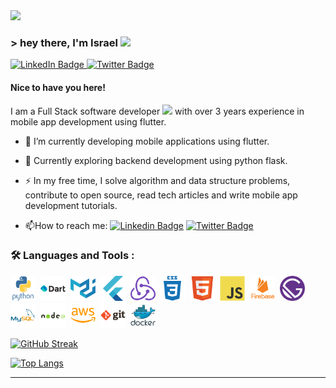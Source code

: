 
<div id="header" >
  <img src="https://media.giphy.com/media/M9gbBd9nbDrOTu1Mqx/giphy.gif" width="100"/>
  <h3 >
  > hey there, I'm Israel
  <img src="https://media.giphy.com/media/hvRJCLFzcasrR4ia7z/giphy.gif" width="30px"/>
</h3>
  <div id="badges" >
  <a href="https://linkedin.com/in/onyedika-ukwueze" target="_blank">
    <img src="https://img.shields.io/badge/LinkedIn-blue?style=for-the-badge&logo=linkedin&logoColor=white" alt="LinkedIn Badge"/>
  </a>
  <a href="https://twitter.com/engr_real" target="_blank">
    <img src="https://img.shields.io/badge/Twitter-blue?style=for-the-badge&logo=twitter&logoColor=white" alt="Twitter Badge"/>
  </a>
</div>
<h4> Nice to have you here! &nbsp
<img  src="https://komarev.com/ghpvc/?username=onyedikareal&style=flat-square&color=blue" alt=""/>
</div>
  
I am a Full Stack software developer <img src="https://media.giphy.com/media/WUlplcMpOCEmTGBtBW/giphy.gif" width="30"> with over 3 years experience in mobile app development using flutter. 

- :telescope: I’m currently developing mobile applications using flutter.

- :seedling: Currently exploring backend development using python flask.

- :zap: In my free time, I solve algorithm and data structure problems, contribute to open source, read tech articles and write mobile app development tutorials.

- :mailbox:How to reach me: [![Linkedin Badge](https://img.shields.io/badge/-connect-blue?style=flat&logo=Linkedin&logoColor=white)](https://linkedin.com/in/onyedika-ukwueze) [![Twitter Badge](https://img.shields.io/badge/-follow-white?style=flat&logo=Twitter&logoColor=blue)](https://twitter.com/engr_real) 



### :hammer_and_wrench: Languages and Tools :

<div>
  <img src="https://github.com/devicons/devicon/blob/master/icons/python/python-original-wordmark.svg" title="Python" alt="Python" width="40" height="40"/>&nbsp;
  <img src="https://github.com/devicons/devicon/blob/master/icons/dart/dart-original-wordmark.svg" title="Dart" alt="Dart" width="40" height="40"/>&nbsp;
  <img src="https://github.com/devicons/devicon/blob/master/icons/materialui/materialui-original.svg" title="Material UI" alt="Material UI" width="40" height="40"/>&nbsp;
  <img src="https://github.com/devicons/devicon/blob/master/icons/flutter/flutter-original.svg" title="Flutter" alt="Flutter" width="40" height="40"/>&nbsp;
  <img src="https://github.com/devicons/devicon/blob/master/icons/redux/redux-original.svg" title="Redux" alt="Redux " width="40" height="40"/>&nbsp;
  <img src="https://github.com/devicons/devicon/blob/master/icons/css3/css3-plain-wordmark.svg"  title="CSS3" alt="CSS" width="40" height="40"/>&nbsp;
  <img src="https://github.com/devicons/devicon/blob/master/icons/html5/html5-original.svg" title="HTML5" alt="HTML" width="40" height="40"/>&nbsp;
  <img src="https://github.com/devicons/devicon/blob/master/icons/javascript/javascript-original.svg" title="JavaScript" alt="JavaScript" width="40" height="40"/>&nbsp;
  <img src="https://github.com/devicons/devicon/blob/master/icons/firebase/firebase-plain-wordmark.svg" title="Firebase" alt="Firebase" width="40" height="40"/>&nbsp;
  <img src="https://github.com/devicons/devicon/blob/master/icons/gatsby/gatsby-original.svg" title="Gatsby"  alt="Gatsby" width="40" height="40"/>&nbsp;
  <img src="https://github.com/devicons/devicon/blob/master/icons/mysql/mysql-original-wordmark.svg" title="MySQL"  alt="MySQL" width="40" height="40"/>&nbsp;
  <img src="https://github.com/devicons/devicon/blob/master/icons/nodejs/nodejs-original-wordmark.svg" title="NodeJS" alt="NodeJS" width="40" height="40"/>&nbsp;
  <img src="https://github.com/devicons/devicon/blob/master/icons/amazonwebservices/amazonwebservices-plain-wordmark.svg" title="AWS" alt="AWS" width="40" height="40"/>&nbsp;
  <img src="https://github.com/devicons/devicon/blob/master/icons/git/git-original-wordmark.svg" title="Git" **alt="Git" width="40" height="40"/>&nbsp;
  <img src="https://github.com/devicons/devicon/blob/master/icons/docker/docker-original-wordmark.svg" title="Docker" **alt="Docker" width="40" height="40"/>
</div>

[![GitHub Streak](http://github-readme-streak-stats.herokuapp.com?user=onyedikareal&theme=dark&background=000000)](https://git.io/streak-stats)

[![Top Langs](https://github-readme-stats.vercel.app/api/top-langs/?username=onyedikareal&layout=compact&theme=vision-friendly-dark)](https://github.com/onyedikareal/github-readme-stats)
<!-- BLOG-POST-LIST:START -->
<!-- BLOG-POST-LIST:END -->

---

<!-- ### :writing_hand: Blog Posts :

<!---
Onyedikareal/Onyedikareal is a ✨ special ✨ repository because its `README.md` (this file) appears on your GitHub profile.
You can click the Preview link to take a look at your changes.
--->
